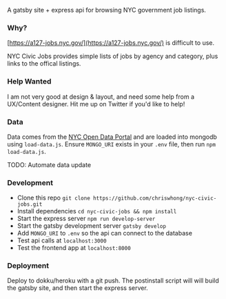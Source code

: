 A gatsby site + express api for browsing NYC government job listings.

### Why?

[https://a127-jobs.nyc.gov/](https://a127-jobs.nyc.gov/) is difficult to use.  

NYC Civic Jobs provides simple lists of jobs by agency and category, plus links to the offical listings.

### Help Wanted

I am not very good at design & layout, and need some help from a UX/Content designer.  Hit me up on Twitter if you'd like to help!

### Data

Data comes from the [NYC Open Data Portal](https://data.cityofnewyork.us/City-Government/NYC-Jobs/kpav-sd4t) and are loaded into mongodb using `load-data.js`.  Ensure `MONGO_URI` exists in your `.env` file, then run `npm load-data.js`.

TODO: Automate data update

### Development

- Clone this repo `git clone https://github.com/chriswhong/nyc-civic-jobs.git`
- Install dependencies `cd nyc-civic-jobs && npm install`
- Start the express server `npm run develop-server`
- Start the gatsby development server `gatsby develop`
- Add `MONGO_URI` to `.env` so the api can connect to the database
- Test api calls at `localhost:3000`
- Test the frontend app at `localhost:8000`

### Deployment

Deploy to dokku/heroku with a git push.  The postinstall script will will build the gatsby site, and then start the express server.
